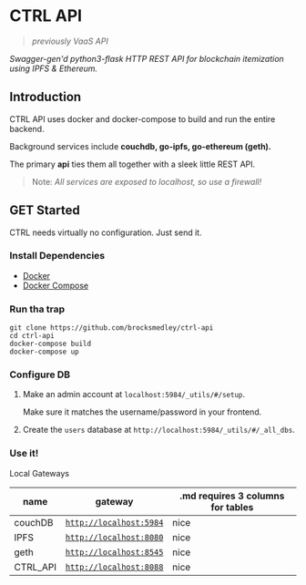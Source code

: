 # CTRL API
>*previously VaaS API*

*Swagger-gen'd python3-flask HTTP REST API for blockchain itemization using IPFS & Ethereum.*

## Introduction
CTRL API uses docker and docker-compose to build and run the entire backend.

Background services include **couchdb, go-ipfs, go-ethereum (geth).** 

The primary **api** ties them all together with a sleek little REST API. 

> Note: *All services are exposed to localhost, so use a firewall!*


## GET Started
CTRL needs virtually no configuration. Just send it.

### Install Dependencies
- [Docker](https://www.docker.com/get-started)
- [Docker Compose](https://docs.docker.com/compose/install/)

### Run tha trap
```
git clone https://github.com/brocksmedley/ctrl-api
cd ctrl-api
docker-compose build
docker-compose up
```

### Configure DB
1. Make an admin account at `localhost:5984/_utils/#/setup`. 

    Make sure it matches the username/password in your frontend.

2. Create the `users` database at `http://localhost:5984/_utils/#/_all_dbs`.

### Use it!
Local Gateways

name | gateway | .md requires 3 columns for tables
--- | --- | ---
couchDB | [`http://localhost:5984`](http://localhost:5984) | nice
IPFS | [`http://localhost:8080`](http://localhost:8080/ipfs) | nice
geth | [`http://localhost:8545`](http://localhost:8545) | nice
CTRL_API | [`http://localhost:8088`](http://localhost:8088) | nice
